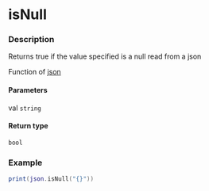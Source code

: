 # isNull

### Description

Returns true if the value specified is a null read from a json

Function of [json](../../)

#### Parameters

val `string`

#### Return type

`bool`

### Example

```lua
print(json.isNull("{}"))
```
